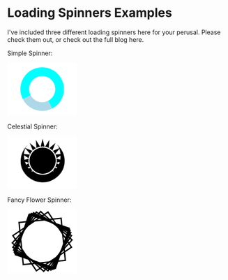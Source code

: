 # Loading Spinners Examples

I've included three different loading spinners here for your perusal. Please check them out, or check out the full blog here.

Simple Spinner:

![Simple Spinner](/Assets/SimpleSpinner.gif)

Celestial Spinner:

![Celestial Spinner](/Assets/SunMoonSpinner.gif)

Fancy Flower Spinner:

![Fancy Spinner](/Assets/FancySpinner.gif)
